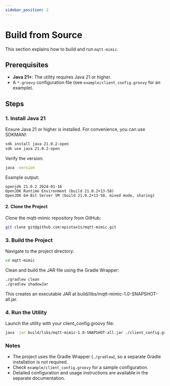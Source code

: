 ```yaml
---
sidebar_position: 2
---
```


# Build from Source

This section explains how to build and run `mqtt-mimic`.

## Prerequisites

- **Java 21+**: The utility requires Java 21 or higher.
- A `*.groovy` configuration file (see `example/client_config.groovy` for an example).

## Steps

### 1. **Install Java 21**

Ensure Java 21 or higher is installed. For convenience, you can use SDKMAN!:

```bash
sdk install java 21.0.2-open
sdk use java 21.0.2-open
```

Verify the version:

```bash
java -version
```

Example output:

```text
openjdk 21.0.2 2024-01-16
OpenJDK Runtime Environment (build 21.0.2+13-58)
OpenJDK 64-Bit Server VM (build 21.0.2+13-58, mixed mode, sharing)
```

#### 2. Clone the Project

Clone the mqtt-mimic repository from GitHub:

```bash
git clone git@github.com:epistax1s/mqtt-mimic.git
```

### 3. Build the Project

Navigate to the project directory:

```bash
cd mqtt-mimic
```

Clean and build the JAR file using the Gradle Wrapper:

```bash
./gradlew clean
./gradlew shadowJar
```

This creates an executable JAR at build/libs/mqtt-mimic-1.0-SNAPSHOT-all.jar.

### 4. Run the Utility

Launch the utility with your client_config.groovy file:

```bash
java -jar build/libs/mqtt-mimic-1.0-SNAPSHOT-all.jar ./client_config.groovy
```

### Notes

- The project uses the Gradle Wrapper (`./gradlew`), so a separate Gradle installation is not required.
- Check `example/client_config.groovy` for a sample configuration.
- Detailed configuration and usage instructions are available in the separate documentation.
